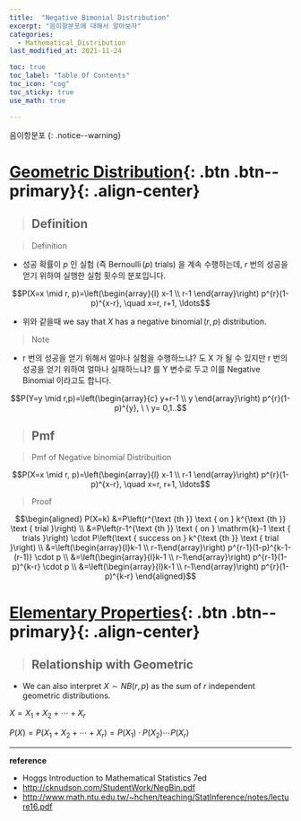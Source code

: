 ```yaml
---
title:  "Negative Bimonial Distribution"
excerpt: "음이항분포에 대해서 알아보자"
categories:
  - Mathematical_Distribution
last_modified_at: 2021-11-24

toc: true
toc_label: "Table Of Contents"
toc_icon: "cog"
toc_sticky: true
use_math: true

---
```


 음이항분포
{: .notice--warning}

# [Geometric Distribution](#link){: .btn .btn--primary}{: .align-center}

> ## Definition

> Definition

- 성공 확률이 $p$ 인 실험 (즉 $\operatorname{Bernoulli}(p)$ trials) 을 계속 수행하는데, $r$ 번의 성공을 얻기 위하여 실행한 실험 횟수의 분포입니다.

$$P(X=x \mid r, p)=\left(\begin{array}{l}
x-1 \\
r-1
\end{array}\right) p^{r}(1-p)^{x-r}, \quad x=r, r+1, \ldots$$

- 위와 같을때 we say that $X$ has a negative $\operatorname{binomial}(r, p)$ distribution.

> Note

- r 번의 성공을 얻기 위해서 얼마나 실험을 수행하느냐? 도 X 가 될 수 있지만 r 번의 성공을 얻기 위하여 얼마나 실패하느냐? 를 Y 변수로 두고 이를 Negative Binomial 이라고도 합니다.

$$P(Y=y \mid r,p)=\left(\begin{array}{c}
y+r-1 \\
y
\end{array}\right) p^{r}(1-p)^{y}, \ \ y= 0,1..$$

> ## Pmf

> Pmf of Negative binomial Distribuition

$$P(X=x \mid r, p)=\left(\begin{array}{l}
x-1 \\
r-1
\end{array}\right) p^{r}(1-p)^{x-r}, \quad x=r, r+1, \ldots$$

> Proof

$$\begin{aligned} P(X=k) &=P\left(r^{\text {th }} \text { on } k^{\text {th }} \text { trial }\right) \\ &=P\left(r-1^{\text {th }} \text { on } \mathrm{k}-1 \text { trials }\right) \cdot P\left(\text { success on } k^{\text {th }} \text { trial }\right) \\ &=\left(\begin{array}{l}k-1 \\ r-1\end{array}\right) p^{r-1}(1-p)^{k-1-(r-1)} \cdot p \\ &=\left(\begin{array}{l}k-1 \\ r-1\end{array}\right) p^{r-1}(1-p)^{k-r} \cdot p \\ &=\left(\begin{array}{l}k-1 \\ r-1\end{array}\right) p^{r}(1-p)^{k-r} \end{aligned}$$

# [Elementary Properties](#link){: .btn .btn--primary}{: .align-center}

> ## Relationship with Geometric

- We can also interpret $X \sim N B(r, p)$ as the sum of $r$ independent geometric distributions.

$X=X_{1}+X_{2}+\cdots+X_{r}$

$P(X)=P\left(X_{1}+X_{2}+\cdots+X_{r}\right)=P\left(X_{1}\right) \cdot P\left(X_{2}\right) \cdots P\left(X_{r}\right)$

---

**reference**

- Hoggs Introduction to Mathematical Statistics 7ed
- <http://cknudson.com/StudentWork/NegBin.pdf>
- <http://www.math.ntu.edu.tw/~hchen/teaching/StatInference/notes/lecture16.pdf>









